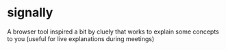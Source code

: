 # signally
A browser tool inspired a bit by cluely that works to explain some concepts to you (useful for live explanations during meetings) 
